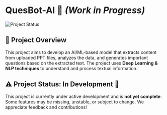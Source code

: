 # **QuesBot-AI** 🚧 *(Work in Progress)*

![Project Status](https://img.shields.io/badge/Status-In%20Development-yellow)

## 📌 Project Overview
This project aims to develop an AI/ML-based model that extracts content from uploaded PPT files, analyzes the data, and generates important questions based on the extracted text. The project uses **Deep Learning & NLP techniques** to understand and process textual information.

## ⚠️ Project Status: In Development 🚀
This project is currently under active development and is **not yet complete**. Some features may be missing, unstable, or subject to change. We appreciate feedback and contributions!
